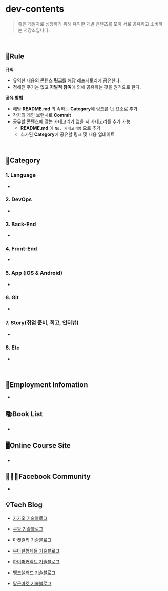 # dev-contents

> 좋은 개발자로 성장하기 위해 유익한 개발 콘텐츠를 모아 서로 공유하고 소비하는 저장소입니다.

<br>

## 🚦Rule

**규칙**

- 유익한 내용의 콘텐츠 **링크**를 해당 레포지토리에 공유한다.
- 정해진 주기는 없고 **자발적 참여**에 의해 공유하는 것을 원칙으로 한다.

**공유 방법**

- 해당 **README.md** 의 속하는 **Category**에 링크를 `li` 요소로 추가
- 각자의 개인 브랜치로 **Commit**
- 공유할 콘텐츠에 맞는 카테고리가 없을 시 카테고리를 추가 가능
  - **README.md** 에 `No. 카테고리명` 으로 추가
  - 추가된 **Category**에 공유할 링크 및 내용 업데이트

<br>

## 📌Category

### 1. Language

- 

### 2. DevOps

- 

### 3. Back-End

- 

### 4. Front-End

- 

### 5. App (iOS & Android)

- 

### 6. Git

- 

### 7. Story(취업 준비, 회고, 인터뷰)

- 

### 8. Etc

- 

<br>

## 📄Employment Infomation

- 

## 📚Book List

- 

## 🖥Online Course Site

- 

## 🙋🏻‍♂️Facebook Community

- 

## 💡Tech Blog

- [카카오 기술블로그](https://tech.kakao.com/blog/)

- [쿠팡 기술블로그](https://medium.com/coupang-tech/technote/home)

- [마켓컬리 기술블로그](https://helloworld.kurly.com/)

- [우아한형제들 기술블로그](https://woowabros.github.io/)

- [하이퍼커넥트 기술블로그](https://hyperconnect.github.io/)

- [뱅크샐러드 기술블로그](https://blog.banksalad.com/)

- [당근마켓 기술블로그](https://medium.com/daangn)

  

